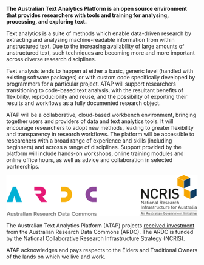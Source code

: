 
__The Australian Text Analytics Platform is an open source environment 
that provides researchers with tools and training for analysing, processing,
and exploring text.__

Text analytics is a suite of methods which enable data-driven research 
by extracting and analysing machine-readable information from within 
unstructured text. Due to the increasing availability of large amounts of
unstructured text, such techniques are becoming more and more important across
diverse research disciplines.

Text analysis tends to happen at either a basic, generic level (handled with 
existing software packages) or with custom code specifically developed by 
programmers for a particular project. ATAP will support researchers 
transitioning to code-based text analysis, with the resultant benefits of 
flexibility, reproducibility and reuse, and the possibility of exporting their 
results and workflows as a fully documented research object.

ATAP will be a collaborative, cloud-based workbench environment, bringing 
together users and providers of data and text analytics tools. It will 
encourage researchers to adopt new methods, leading to greater flexibility and 
transparency in research workflows. The platform will be accessible to 
researchers with a broad range of experience and skills (including beginners) 
and across a range of disciplines. Support provided by the platform will 
include hands-on workshops, online training modules and online office hours, 
as well as advice and collaboration in selected partnerships.

![ARDC logos](AcknowledgeARDC.png)

The Australian Text Analytics Platform (ATAP) projects 
[received investment](https://doi.org/10.47486/PL074) from the Australian 
Research Data Commons (ARDC). The ARDC is funded by the National Collaborative 
Research Infrastructure Strategy (NCRIS).

ATAP acknowledges and pays respects to the Elders and Traditional Owners of the 
lands on which we live and work.

